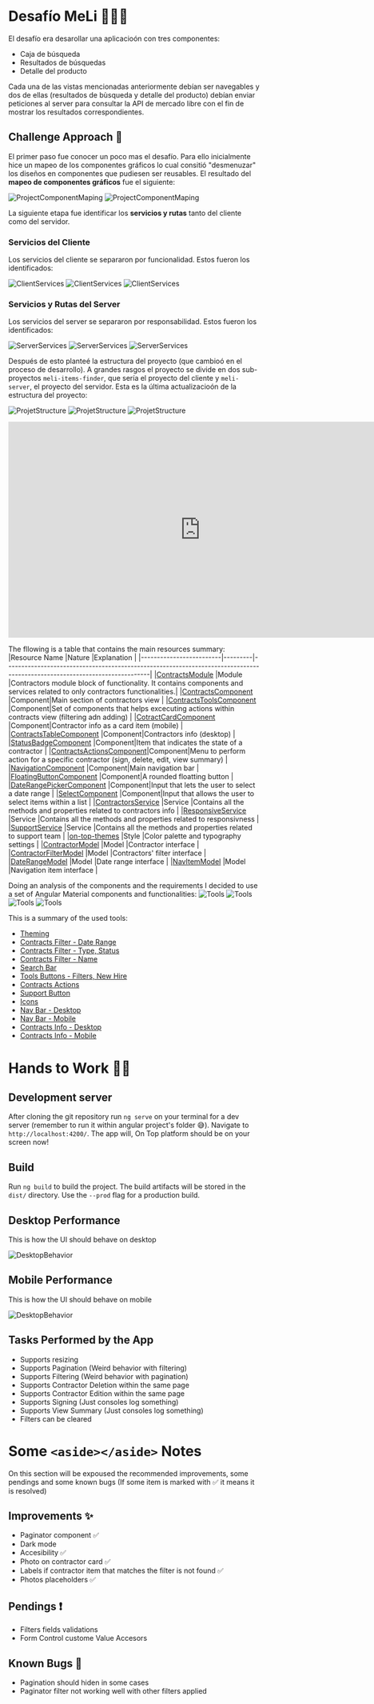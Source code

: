 # Desafío MeLi 👩🏽‍💻

El desafío era desarollar una aplicacioón con tres componentes:

- Caja de búsqueda
- Resultados de búsquedas
- Detalle del producto

Cada una de las vistas mencionadas anteriormente debían ser navegables y dos de ellas (resultados de bùsqueda y detalle del producto) debían enviar peticiones al server para consultar la API de mercado libre con el fin de mostrar los resultados correspondientes.

## Challenge Approach 🛬
El primer paso fue conocer un poco mas el desafío. Para ello inicialmente hice un mapeo de los componentes gráficos lo cual consitió "desmenuzar" los diseños en componentes que pudiesen ser reusables. El resultado del <strong>mapeo de componentes gráficos</strong> fue el siguiente:

![ProjectComponentMaping](assets/graphic-component-maping.gif)
![ProjectComponentMaping](assets/graphic-component-maping.png)

La siguiente etapa fue identificar los <strong> servicios y rutas</strong> tanto del cliente como del servidor.

### Servicios del Cliente

Los servicios del cliente se separaron por funcionalidad. Estos fueron los identificados:

![ClientServices](assets/client-services-1.png)
![ClientServices](assets/client-services-2.png)
![ClientServices](assets/client-services-3.png)

### Servicios y Rutas del Server
Los servicios del server se separaron por responsabilidad. Estos fueron los identificados:

![ServerServices](assets/server-service-1.png)
![ServerServices](assets/server-service-2.png)
![ServerServices](assets/server-service-3.png)

Después de esto planteé la estructura del proyecto (que cambioó en el proceso de desarrollo). A grandes rasgos el proyecto se divide en dos sub-proyectos `meli-items-finder`, que sería el proyecto del cliente y `meli-server`, el proyecto del servidor. Esta es la última actualizacioón de la estructura del proyecto: 

![ProjetStructure](assets/project-structure.gif)
![ProjetStructure](assets/project-structure-client.png)
![ProjetStructure](assets/project-structure-server.png)

<iframe width="768" height="432" src="https://miro.com/app/live-embed/uXjVO3MZnyI=/?moveToViewport=-32197,19150,43154,21240" frameBorder="0" scrolling="no" allowFullScreen></iframe>


The fllowing is a table that contains the main resources summary:
|Resource Name            |Nature   |Explanation                                                                                                                |
|-------------------------|---------|---------------------------------------------------------------------------------------------------------------------------|
|[ContractsModule](src/app/contracts/contracts.module.ts)          |Module   |Contractors module block of functionality. It contains components and services related to only contractors functionalities.|
|[ContractsComponent](src/app/contracts/components/contracts/contracts.component.ts)      |Component|Main section of contractors view                                                                                           |
|[ContractsToolsComponent](src/app/contracts/components/contracts-tools/contracts-tools.component.ts)  |Component|Set of components that helps excecuting actions within contracts view (filtering adn adding)                               |
|[CotractCardComponent](src/app/contracts/components/contract-card/contract-card.component.ts)     |Component|Contractor info as a card item (mobile)                                                                                    |
|[ContractsTableComponent](src/app/contracts/components/contracts-table/contracts-table.component.ts)  |Component|Contractors info (desktop)                                                                                                 |
|[StatusBadgeComponent](src/app/contracts/components/status-badge/status-badge.component.ts)     |Component|Item that indicates the state of a contractor                                                                              |
|[ContractsActionsComponent](src/app/contracts/components/contracts-actions/contracts-actions.component.ts)|Component|Menu to perform action for a specific contractor (sign, delete, edit, view summary)                                        |
|[NavigationComponent](src/app/navigation/components/nav/nav.component.ts)      |Component|Main navigation bar                                                                                                        |
|[FloatingButtonComponent](src/app/shared/floating-button/floating-button.component.ts)  |Component|A rounded floatting button                                                                                                 |
|[DateRangePickerComponent](src/app/shared/date-range-picker/date-range-picker.component.ts) |Component|Input that lets the user to select a date range                                                                            |
|[SelectComponent](src/app/shared/select-input/select-input.component.ts)          |Component|Input that allows the user to select items within a list                                                                   |
|[ContractorsService](src/app/core/services/contractors/contractors.service.ts)       |Service  |Contains all the methods and properties related to contractors info                                                        |
|[ResponsiveService](src/app/core/services/responsive/responsive.service.ts)        |Service  |Contains all the methods and properties related to responsivness                                                           |
|[SupportService](src/app/core/services/support/support.service.ts)           |Service  |Contains all the methods and properties related to support team                                                            |
|[on-top-themes](src/on-top-themes.scss)            |Style    |Color palette and typography settings                                                                                      |
|[ContractorModel](src/app/core/models/contractor.model.ts)          |Model    |Contractor interface                                                                                                       |
|[ContractorFilterModel](src/app/core/models/contractors-filter.model.ts)    |Model    |Contractors' filter interface                                                                                              |
|[DateRangeModel](src/app/core/models/date-range.model.ts)           |Model    |Date range interface                                                                                                       |
|[NavItemModel](src/app/core/models/nav-item.model.ts)             |Model    |Navigation item interface                                                                                                  |


Doing an analysis of the components and the requirements I decided to use a set of Angular Material components and functionalities:
![Tools](src/readme-assets/tools1.png)
![Tools](src/readme-assets/tools2.png)
![Tools](src/readme-assets/tools3.png)
![Tools](src/readme-assets/tools4.png)

This is a summary of the used tools:
- [Theming](https://material.angular.io/guide/theming)
- [Contracts Filter - Date Range](https://material.angular.io/components/datepicker/overview)
- [Contracts Filter - Type, Status](https://material.angular.io/components/select/overview)
- [Contracts Filter - Name](https://material.angular.io/components/input/overview)
- [Search Bar](https://material.angular.io/components/input/overview)
- [Tools Buttons - Filters, New Hire](https://material.angular.io/components/button/overview)
- [Contracts Actions](https://material.angular.io/components/menu/overview)
- [Support Button](https://material.angular.io/components/button/overview)
- [Icons](https://material.angular.io/components/icon/overview)
- [Nav Bar - Desktop](https://material.angular.io/components/list/overview)
- [Nav Bar - Mobile](https://material.angular.io/components/expansion/overview)
- [Contracts Info - Desktop](https://material.angular.io/components/table/overview)
- [Contracts Info - Mobile](https://material.angular.io/components/card/overview)

# Hands to Work 🙌🏽

## Development server

After cloning the git repository run `ng serve` on your terminal for a dev server (remember to run it within angular project's folder 😅). Navigate to `http://localhost:4200/`. The app will, On Top platform should be on your screen now!

## Build

Run `ng build` to build the project. The build artifacts will be stored in the `dist/` directory. Use the `--prod` flag for a production build.

## Desktop Performance
This is how the UI should behave on desktop

![DesktopBehavior](src/readme-assets/desktop-behavior.gif)

## Mobile Performance
This is how the UI should behave on mobile

![DesktopBehavior](src/readme-assets/mobile-behavior.gif)

## Tasks Performed by the App
- Supports resizing
- Supports Pagination (Weird behavior with filtering)
- Supports Filtering (Weird behavior with pagination)
- Supports Contractor Deletion within the same page
- Supports Contractor Edition within the same page
- Supports Signing (Just consoles log something)
- Supports View Summary (Just consoles log something)
- Filters can be cleared

# Some `<aside></aside>` Notes
On this section will be expoused the recommended improvements, some pendings and some known bugs (If some item is marked with ✅ it means it is resolved)

## Improvements ✨
- Paginator component ✅
- Dark mode
- Accesibility ✅
- Photo on contractor card ✅
- Labels if contractor item that matches the filter is not found ✅
- Photos placeholders ✅

## Pendings ❗️
- Filters fields validations
- Form Control custome Value Accesors

## Known Bugs 🐞
- Pagination should hiden in some cases
- Paginator filter not working well with other filters applied